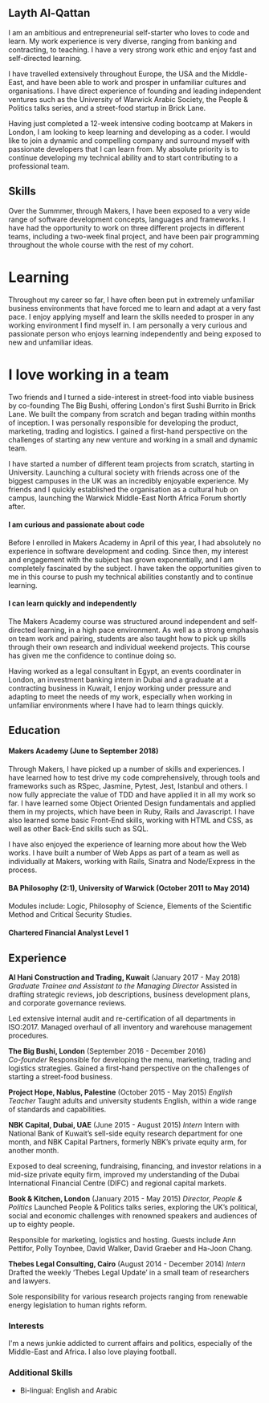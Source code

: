 ## Layth Al-Qattan

I am an ambitious and entrepreneurial self-starter who loves to code and learn. My work experience is very diverse, ranging from banking and contracting, to teaching. I have a very strong work ethic and enjoy fast and self-directed learning.

I have travelled extensively throughout Europe, the USA and the Middle-East, and have been able to work and prosper in unfamiliar cultures and organisations. I have direct experience of founding and leading independent ventures such as the University of Warwick Arabic Society, the People & Politics talks series, and a street-food startup in Brick Lane.

Having just completed a 12-week intensive coding bootcamp at Makers in London, I am looking to keep learning and developing as a coder. I would like to join a dynamic and compelling company and surround myself with passionate developers that I can learn from. My absolute priority is to continue developing my technical ability and to start contributing to a professional team. 

## Skills

Over the Summmer, through Makers, I have been exposed to a very wide range of software development concepts, languages and frameworks. I have had the opportunity to work on three different projects in different teams, including a two-week final project, and have been pair programming throughout the whole course with the rest of my cohort.

# Learning

Throughout my career so far, I have often been put in extremely unfamiliar business environments that have forced me to learn and adapt at a very fast pace. I enjoy applying myself and learn the skills needed to prosper in any working environment I find myself in. I am personally a very curious and passionate person who enjoys learning independently and being exposed to new and unfamiliar ideas.

# I love working in a team

Two friends and I turned a side-interest in street-food into viable business by co-founding The Big Bushi, offering London's first Sushi Burrito in Brick Lane. We built the company from scratch and began trading within months of inception. I was personally responsible for developing the product, marketing, trading and logistics. I gained a first-hand perspective on the challenges of starting any new venture and working in a small and dynamic team.

I have started a number of different team projects from scratch, starting in University. Launching a cultural society with friends across one of the biggest campuses in the UK was an incredibly enjoyable experience. My friends and I quickly established the organisation as a cultural hub on campus, launching the Warwick Middle-East North Africa Forum shortly after.

#### I am curious and passionate about code

Before I enrolled in Makers Academy in April of this year, I had absolutely no experience in software development and coding. Since then, my interest and engagement with the subject has grown exponentially, and I am completely fascinated by the subject. I have taken the opportunities given to me in this course to push my technical abilities constantly and to continue learning.

#### I can learn quickly and independently

The Makers Academy course was structured around independent and self-directed learning, in a high pace environment. As well as a strong emphasis on team work and pairing, students are also taught how to pick up skills through their own research and individual weekend projects. This course has given me the confidence to continue doing so. 

Having worked as a legal consultant in Egypt, an events coordinater in London, an investment banking intern in Dubai and a graduate at a contracting business in Kuwait, I enjoy working under pressure and adapting to meet the needs of my work, especially when working in unfamiliar environments where I have had to learn things quickly. 

## Education

#### Makers Academy (June to September 2018)

Through Makers, I have picked up a number of skills and experiences. I have learned how to test drive my code comprehensively, through tools and frameworks such as RSpec, Jasmine, Pytest, Jest, Istanbul and others. I now fully appreciate the value of TDD and have applied it in all my work so far. I have learned some Object Oriented Design fundamentals and applied them in my projects, which have been in Ruby, Rails and Javascript. I have also learned some basic Front-End skills, working with HTML and CSS, as well as other Back-End skills such as SQL. 

I have also enjoyed the experience of learning more about how the Web works. I have built a number of Web Apps as part of a team as well as individually at Makers, working with Rails, Sinatra and Node/Express in the process. 

#### BA Philosophy (2:1), University of Warwick (October 2011 to May 2014)

Modules include: Logic, Philosophy of Science, Elements of the Scientific Method and Critical Security Studies.

#### Chartered Financial Analyst Level 1

## Experience

**Al Hani Construction and Trading, Kuwait** (January 2017 - May 2018)    
*Graduate Trainee and Assistant to the Managing Director*
Assisted in drafting strategic reviews, job descriptions, business development plans, and corporate governance reviews.

Led extensive internal audit and re-certification of all departments in ISO:2017. Managed overhaul of all inventory and warehouse management procedures.

**The Big Bushi, London** (September 2016 - December 2016)   
*Co-founder*
Responsible for developing the menu, marketing, trading and logistics strategies. Gained a first-hand
perspective on the challenges of starting a street-food business.

**Project Hope, Nablus, Palestine** (October 2015 - May 2015)
*English Teacher*
Taught adults and university students English, within a wide range of standards and capabilities.

**NBK Capital, Dubai, UAE** (June 2015 - August 2015)
*Intern*
Intern with National Bank of Kuwait’s sell-side equity research department for one month, and NBK Capital Partners, formerly NBK’s private equity arm, for another month.

Exposed to deal screening, fundraising, financing, and investor relations in a mid-size private equity firm, improved my understanding of the Dubai International Financial Centre (DIFC) and regional capital markets.

**Book & Kitchen, London** (January 2015 - May 2015)
*Director, People & Politics*
Launched People & Politics talks series, exploring the UK’s political, social and economic challenges with renowned speakers and audiences of up to eighty people.

Responsible for marketing, logistics and hosting. Guests include Ann Pettifor, Polly Toynbee, David Walker, David Graeber and Ha-Joon Chang.

**Thebes Legal Consulting, Cairo** (August 2014 - December 2014)
*Intern*
Drafted the weekly ‘Thebes Legal Update’ in a small team of researchers and lawyers.

Sole responsibility for various research projects ranging from renewable energy legislation to human rights reform.

### Interests

I'm a news junkie addicted to current affairs and politics, especially of the Middle-East and Africa. I also love playing football. 

### Additional Skills
  - Bi-lingual: English and Arabic
